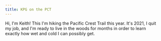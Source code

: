 ```yaml
---
title: KPG on the PCT
---
```


Hi, I'm Keith! This I'm hiking the Pacific Crest Trail this year. It's 2021, I quit my job, and I'm ready to live in the woods for months in order to learn exactly how wet and cold I can possibly get.